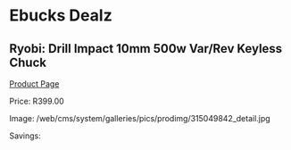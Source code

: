 
# Ebucks Dealz
## Ryobi: Drill Impact 10mm 500w Var/Rev Keyless Chuck
[Product Page](https://www.ebucks.com/web/shop/productSelected.do?prodId=315049842&catId=717324798)

Price: R399.00

Image: /web/cms/system/galleries/pics/prodimg/315049842_detail.jpg

Savings: 


	